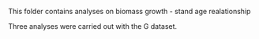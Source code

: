 This folder contains analyses on biomass growth - stand age realationship 

Three analyses were carried out with the G dataset. 
